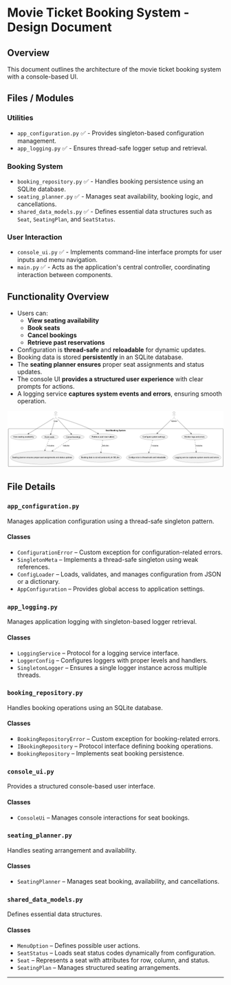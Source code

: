 # Movie Ticket Booking System - Design Document

## Overview
This document outlines the architecture of the movie ticket booking system with a console-based UI.

## Files / Modules

### **Utilities**
- `app_configuration.py` ✅ - Provides singleton-based configuration management.
- `app_logging.py` ✅ - Ensures thread-safe logger setup and retrieval.

### **Booking System**
- `booking_repository.py` ✅ - Handles booking persistence using an SQLite database.
- `seating_planner.py` ✅ - Manages seat availability, booking logic, and cancellations.
- `shared_data_models.py` ✅ - Defines essential data structures such as `Seat`, `SeatingPlan`, and `SeatStatus`.

### **User Interaction**
- `console_ui.py` ✅ - Implements command-line interface prompts for user inputs and menu navigation.
- `main.py` ✅ - Acts as the application's central controller, coordinating interaction between components.

## **Functionality Overview**
- Users can:
  - **View seating availability**
  - **Book seats**
  - **Cancel bookings**
  - **Retrieve past reservations**
- Configuration is **thread-safe** and **reloadable** for dynamic updates.
- Booking data is stored **persistently** in an SQLite database.
- The **seating planner ensures** proper seat assignments and status updates.
- The console UI **provides a structured user experience** with clear prompts for actions.
- A logging service **captures system events and errors**, ensuring smooth operation.

![use case diagram](use-case.png "use case diagram")

## **File Details**
### `app_configuration.py`
Manages application configuration using a thread-safe singleton pattern.

#### **Classes**
- `ConfigurationError` – Custom exception for configuration-related errors.
- `SingletonMeta` – Implements a thread-safe singleton using weak references.
- `ConfigLoader` – Loads, validates, and manages configuration from JSON or a dictionary.
- `AppConfiguration` – Provides global access to application settings.

### `app_logging.py`
Manages application logging with singleton-based logger retrieval.

#### **Classes**
- `LoggingService` – Protocol for a logging service interface.
- `LoggerConfig` – Configures loggers with proper levels and handlers.
- `SingletonLogger` – Ensures a single logger instance across multiple threads.

### `booking_repository.py`
Handles booking operations using an SQLite database.

#### **Classes**
- `BookingRepositoryError` – Custom exception for booking-related errors.
- `IBookingRepository` – Protocol interface defining booking operations.
- `BookingRepository` – Implements seat booking persistence.

### `console_ui.py`
Provides a structured console-based user interface.

#### **Classes**
- `ConsoleUi` – Manages console interactions for seat bookings.

### `seating_planner.py`
Handles seating arrangement and availability.

#### **Classes**
- `SeatingPlanner` – Manages seat booking, availability, and cancellations.

### `shared_data_models.py`
Defines essential data structures.

#### **Classes**
- `MenuOption` – Defines possible user actions.
- `SeatStatus` – Loads seat status codes dynamically from configuration.
- `Seat` – Represents a seat with attributes for row, column, and status.
- `SeatingPlan` – Manages structured seating arrangements.

---
